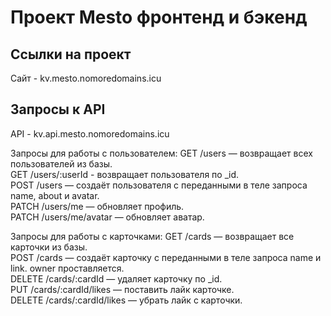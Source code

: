 # Проект Mesto фронтенд и бэкенд

## Ссылки на проект

Сайт - kv.mesto.nomoredomains.icu

## Запросы к API

API - kv.api.mesto.nomoredomains.icu

Запросы для работы с пользователем:
GET /users — возвращает всех пользователей из базы.  
GET /users/:userId - возвращает пользователя по _id.  
POST /users — создаёт пользователя с переданными в теле запроса name, about и avatar.  
PATCH /users/me — обновляет профиль.  
PATCH /users/me/avatar — обновляет аватар.  

Запросы для работы с карточками:
GET /cards — возвращает все карточки из базы.  
POST /cards — создаёт карточку с переданными в теле запроса name и link. owner проставляется.  
DELETE /cards/:cardId — удаляет карточку по _id.  
PUT /cards/:cardId/likes — поставить лайк карточке.  
DELETE /cards/:cardId/likes — убрать лайк с карточки.  
